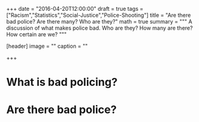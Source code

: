+++
date = "2016-04-20T12:00:00"
draft = true
tags = ["Racism","Statistics","Social-Justice","Police-Shooting"]
title = "Are there bad police? Are there many? Who are they?"
math = true
summary = """
A discussion of what makes police bad. Who are they? How many are there? How certain are we?
"""

[header]
image = ""
caption = ""

+++

# What is bad policing?

# Are there bad police?